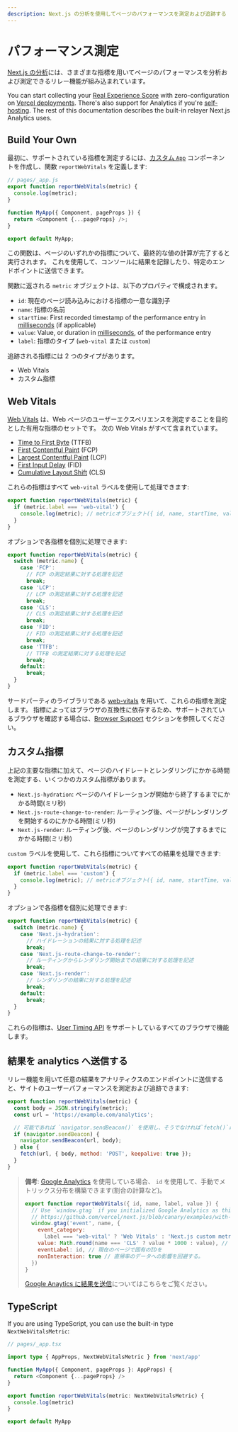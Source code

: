 ```yaml
---
description: Next.js の分析を使用してページのパフォーマンスを測定および追跡する
---
```


# パフォーマンス測定

[Next.js の分析](https://nextjs.org/analytics)には、さまざまな指標を用いてページのパフォーマンスを分析および測定できるリレー機能が組み込まれています。

You can start collecting your [Real Experience Score](https://vercel.com/docs/analytics#metrics) with zero-configuration on [Vercel deployments](https://vercel.com/docs/analytics). There's also support for Analytics if you're [self-hosting](https://vercel.com/docs/analytics#self-hosted).
The rest of this documentation describes the built-in relayer Next.js Analytics uses.

## Build Your Own

最初に、サポートされている指標を測定するには、[カスタム `App`](/docs/advanced-features/custom-app.md) コンポーネントを作成し、関数 `reportWebVitals` を定義します:

```js
// pages/_app.js
export function reportWebVitals(metric) {
  console.log(metric);
}

function MyApp({ Component, pageProps }) {
  return <Component {...pageProps} />;
}

export default MyApp;
```

この関数は、ページのいずれかの指標について、最終的な値の計算が完了すると実行されます。
これを使用して、コンソールに結果を記録したり、特定のエンドポイントに送信できます。

関数に返される `metric` オブジェクトは、以下のプロパティで構成されます。

- `id`: 現在のページ読み込みにおける指標の一意な識別子
- `name`: 指標の名前
- `startTime`: First recorded timestamp of the performance entry in [milliseconds](https://developer.mozilla.org/en-US/docs/Web/API/DOMHighResTimeStamp) (if applicable)
- `value`: Value, or duration in [milliseconds](https://developer.mozilla.org/en-US/docs/Web/API/DOMHighResTimeStamp), of the performance entry
- `label`: 指標のタイプ (`web-vital` または `custom`)

追跡される指標には 2 つのタイプがあります。

- Web Vitals
- カスタム指標

## Web Vitals

[Web Vitals](https://web.dev/vitals/) は、Web ページのユーザーエクスペリエンスを測定することを目的とした有用な指標のセットです。
次の Web Vitals がすべて含まれています。

- [Time to First Byte](https://developer.mozilla.org/ja/docs/Glossary/Time_to_first_byte) (TTFB)
- [First Contentful Paint](https://developer.mozilla.org/ja/docs/Glossary/First_contentful_paint) (FCP)
- [Largest Contentful Paint](https://web.dev/lcp/) (LCP)
- [First Input Delay](https://web.dev/fid/) (FID)
- [Cumulative Layout Shift](https://web.dev/cls/) (CLS)

これらの指標はすべて `web-vital` ラベルを使用して処理できます:

```js
export function reportWebVitals(metric) {
  if (metric.label === 'web-vital') {
    console.log(metric); // metricオブジェクト({ id, name, startTime, value, label }) がコンソールに出力されます
  }
}
```

オプションで各指標を個別に処理できます:

```js
export function reportWebVitals(metric) {
  switch (metric.name) {
    case 'FCP':
      // FCP の測定結果に対する処理を記述
      break;
    case 'LCP':
      // LCP の測定結果に対する処理を記述
      break;
    case 'CLS':
      // CLS の測定結果に対する処理を記述
      break;
    case 'FID':
      // FID の測定結果に対する処理を記述
      break;
    case 'TTFB':
      // TTFB の測定結果に対する処理を記述
      break;
    default:
      break;
  }
}
```

サードパーティのライブラリである [web-vitals](https://github.com/GoogleChrome/web-vitals) を用いて、これらの指標を測定します。 
指標によってはブラウザの互換性に依存するため、サポートされているブラウザを確認する場合は、[Browser Support](https://github.com/GoogleChrome/web-vitals#browser-support) セクションを参照してください。

## カスタム指標

上記の主要な指標に加えて、ページのハイドレートとレンダリングにかかる時間を測定する、いくつかのカスタム指標があります。

- `Next.js-hydration`: ページのハイドレーションが開始から終了するまでにかかる時間(ミリ秒)
- `Next.js-route-change-to-render`: ルーティング後、ページがレンダリングを開始するのにかかる時間(ミリ秒)
- `Next.js-render`: ルーティング後、ページのレンダリングが完了するまでにかかる時間(ミリ秒)

`custom` ラベルを使用して、これら指標についてすべての結果を処理できます:

```js
export function reportWebVitals(metric) {
  if (metric.label === 'custom') {
    console.log(metric); // metricオブジェクト({ id, name, startTime, value, label }) がコンソールに出力されます
  }
}
```

オプションで各指標を個別に処理できます:

```js
export function reportWebVitals(metric) {
  switch (metric.name) {
    case 'Next.js-hydration':
      // ハイドレーションの結果に対する処理を記述
      break;
    case 'Next.js-route-change-to-render':
      // ルーティングからレンダリング開始までの結果に対する処理を記述
      break;
    case 'Next.js-render':
      // レンダリングの結果に対する処理を記述
      break;
    default:
      break;
  }
}
```

これらの指標は、[User Timing API](https://caniuse.com/#feat=user-timing) をサポートしているすべてのブラウザで機能します。

## 結果を analytics へ送信する

リレー機能を用いて任意の結果をアナリティクスのエンドポイントに送信すると、サイトのユーザーパフォーマンスを測定および追跡できます:

```js
export function reportWebVitals(metric) {
  const body = JSON.stringify(metric);
  const url = 'https://example.com/analytics';

  // 可能であれば `navigator.sendBeacon()` を使用し、そうでなければ`fetch()`にフォールバックします。
  if (navigator.sendBeacon) {
    navigator.sendBeacon(url, body);
  } else {
    fetch(url, { body, method: 'POST', keepalive: true });
  }
}
```

> **備考**: [Google Analytics](https://analytics.google.com/analytics/web/) を使用している場合、
> `id` を使用して、手動でメトリックス分布を構築できます(割合の計算など)。
>
> ```js
> export function reportWebVitals({ id, name, label, value }) {
>   // Use `window.gtag` if you initialized Google Analytics as this example:
>   // https://github.com/vercel/next.js/blob/canary/examples/with-google-analytics/pages/_app.js
>   window.gtag('event', name, {
>     event_category:
>       label === 'web-vital' ? 'Web Vitals' : 'Next.js custom metric',
>     value: Math.round(name === 'CLS' ? value * 1000 : value), // valueは整数のみ
>     eventLabel: id, // 現在のページで固有のIDを
>     nonInteraction: true // 直帰率のデータへの影響を回避する。
>   })
> }
> ```
>
> [Google Anaytics に結果を送信](https://github.com/GoogleChrome/web-vitals#send-the-results-to-google-analytics)についてはこちらをご覧ください。
## TypeScript

If you are using TypeScript, you can use the built-in type `NextWebVitalsMetric`:

```ts
// pages/_app.tsx

import type { AppProps, NextWebVitalsMetric } from 'next/app'

function MyApp({ Component, pageProps }: AppProps) {
  return <Component {...pageProps} />
}

export function reportWebVitals(metric: NextWebVitalsMetric) {
  console.log(metric)
}

export default MyApp
```